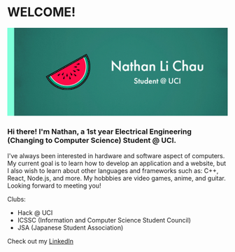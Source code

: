 # WELCOME!
![Banner](Banner.jpg)
### Hi there! I'm Nathan, a 1st year Electrical Engineering (Changing to Computer Science) Student @ UCI. 
I've always been interested in hardware and software aspect of computers. My current goal is to learn how to develop an application and a website, but I also wish to learn about other languages and frameworks such as: C++, React, Node.js, and more. My hobbbies are video games, anime, and guitar. Looking forward to meeting you! 

Clubs:  
- Hack @ UCI
- ICSSC (Information and Computer Science Student Council)
- JSA (Japanese Student Association)  

Check out my [LinkedIn](https://www.linkedin.com/in/nlchau2004/)

<!--
**Nlchau2004/Nlchau2004** is a ✨ _special_ ✨ repository because its `README.md` (this file) appears on your GitHub profile.

Here are some ideas to get you started:

- 🔭 I’m currently working on ...
- 🌱 I’m currently learning ...
- 👯 I’m looking to collaborate on ...
- 🤔 I’m looking for help with ...
- 💬 Ask me about ...
- 📫 How to reach me: ...
- 😄 Pronouns: ...
- ⚡ Fun fact: ...
-->
